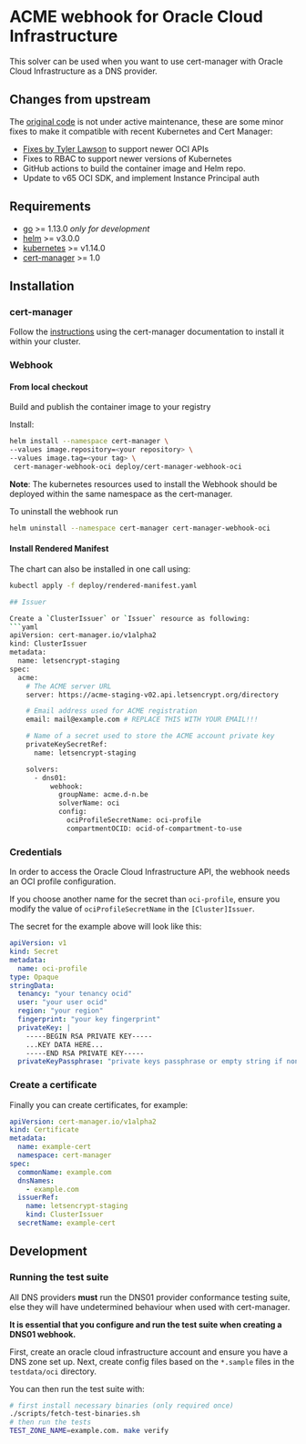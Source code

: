 # ACME webhook for Oracle Cloud Infrastructure

This solver can be used when you want to use cert-manager with Oracle Cloud Infrastructure as a DNS provider.

## Changes from upstream

The [original code](https://gitlab.com/dn13/cert-manager-webhook-oci) is not under active maintenance, these are some minor fixes to make it compatible with recent Kubernetes and Cert Manager:

* [Fixes by Tyler Lawson](https://gitlab.com/lawsontyler/cert-manager-webhook-oci) to support newer OCI APIs
* Fixes to RBAC to support newer versions of Kubernetes
* GitHub actions to build the container image and Helm repo.
* Update to v65 OCI SDK, and implement Instance Principal auth

## Requirements

- [go](https://golang.org/) >= 1.13.0 *only for development*
- [helm](https://helm.sh/) >= v3.0.0
- [kubernetes](https://kubernetes.io/) >= v1.14.0
- [cert-manager](https://cert-manager.io/) >= 1.0

## Installation

### cert-manager

Follow the [instructions](https://cert-manager.io/docs/installation/) using the cert-manager documentation to install it within your cluster.

### Webhook

<!-- #### Using Public Helm Chart

```bash
helm repo add cert-manager-webhook-oci https://streamnsight.github.io/cert-manager-webhook-oci
helm install --namespace cert-manager cert-manager-webhook-oci cert-manager-webhook-oci/cert-manager-webhook-oci
``` -->

#### From local checkout

Build and publish the container image to your registry

Install:

```bash
helm install --namespace cert-manager \
--values image.repository=<your repository> \
--values image.tag=<your tag> \
 cert-manager-webhook-oci deploy/cert-manager-webhook-oci
```

**Note**: The kubernetes resources used to install the Webhook should be deployed within the same namespace as the cert-manager.

To uninstall the webhook run
```bash
helm uninstall --namespace cert-manager cert-manager-webhook-oci
```

#### Install Rendered Manifest

The chart can also be installed in one call using:

```bash
kubectl apply -f deploy/rendered-manifest.yaml

## Issuer

Create a `ClusterIssuer` or `Issuer` resource as following:
```yaml
apiVersion: cert-manager.io/v1alpha2
kind: ClusterIssuer
metadata:
  name: letsencrypt-staging
spec:
  acme:
    # The ACME server URL
    server: https://acme-staging-v02.api.letsencrypt.org/directory

    # Email address used for ACME registration
    email: mail@example.com # REPLACE THIS WITH YOUR EMAIL!!!

    # Name of a secret used to store the ACME account private key
    privateKeySecretRef:
      name: letsencrypt-staging

    solvers:
      - dns01:
          webhook:
            groupName: acme.d-n.be
            solverName: oci
            config:
              ociProfileSecretName: oci-profile
              compartmentOCID: ocid-of-compartment-to-use
```

### Credentials
In order to access the Oracle Cloud Infrastructure API, the webhook needs an OCI profile configuration.

If you choose another name for the secret than `oci-profile`, ensure you modify the value of `ociProfileSecretName` in the `[Cluster]Issuer`.

The secret for the example above will look like this:
```yaml
apiVersion: v1
kind: Secret
metadata:
  name: oci-profile
type: Opaque
stringData:
  tenancy: "your tenancy ocid"
  user: "your user ocid"
  region: "your region"
  fingerprint: "your key fingerprint"
  privateKey: |
    -----BEGIN RSA PRIVATE KEY-----
    ...KEY DATA HERE...
    -----END RSA PRIVATE KEY-----
  privateKeyPassphrase: "private keys passphrase or empty string if none"
```

### Create a certificate

Finally you can create certificates, for example:

```yaml
apiVersion: cert-manager.io/v1alpha2
kind: Certificate
metadata:
  name: example-cert
  namespace: cert-manager
spec:
  commonName: example.com
  dnsNames:
    - example.com
  issuerRef:
    name: letsencrypt-staging
    kind: ClusterIssuer
  secretName: example-cert
```

## Development

### Running the test suite

All DNS providers **must** run the DNS01 provider conformance testing suite,
else they will have undetermined behaviour when used with cert-manager.

**It is essential that you configure and run the test suite when creating a
DNS01 webhook.**

First, create an oracle cloud infrastructure account and ensure you have a DNS zone set up.
Next, create config files based on the `*.sample` files in the `testdata/oci` directory.

You can then run the test suite with:

```bash
# first install necessary binaries (only required once)
./scripts/fetch-test-binaries.sh
# then run the tests
TEST_ZONE_NAME=example.com. make verify
```
